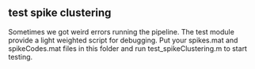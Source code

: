 ## test spike clustering

Sometimes we got weird errors running the pipeline. The test module provide a light weighted script for debugging.
Put your spikes.mat and spikeCodes.mat files in this folder and run test_spikeClustering.m to start testing.
